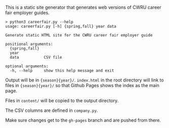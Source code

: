 This is a static site generator that generates web versions of CWRU career fair employer guides.


    > python3 careerfair.py --help
    usage: careerfair.py [-h] {spring,fall} year data

    Generate static HTML site for the CWRU career fair employer guide

    positional arguments:
      {spring,fall}
      year
      data           CSV file

    optional arguments:
      -h, --help     show this help message and exit

Output will be in `{season}{year}/`. `index.html` in the root directory will link to files in `{season}{year}/` so that Github Pages shows the index as the main page.

Files in `content/` will be copied to the output directory.

The CSV columns are defined in `company.py`.

Make sure changes get to the `gh-pages` branch and are pushed from there.
